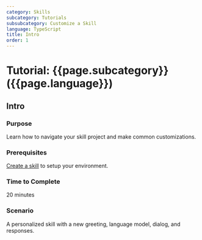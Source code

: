```yaml
---
category: Skills
subcategory: Tutorials
subsubcategory: Customize a Skill
language: TypeScript
title: Intro
order: 1
---
```


# Tutorial: {{page.subcategory}} ({{page.language}})

## Intro

### Purpose

Learn how to navigate your skill project and make common customizations.

### Prerequisites

[Create a skill]({{site.baseurl}}/tutorials/typescript/create-skill/1_intro) to setup your environment.

### Time to Complete

20 minutes

### Scenario

A personalized skill with a new greeting, language model, dialog, and responses.
